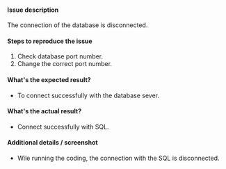 #### Issue description
 The connection of the database is disconnected.


#### Steps to reproduce the issue

1.  Check database port number.
2.  Change the correct port number.


#### What's the expected result?

- To connect successfully with the database sever.


#### What's the actual result?

- Connect successfully with SQL.


#### Additional details / screenshot

- Wile running the coding, the connection with the SQL is disconnected.
